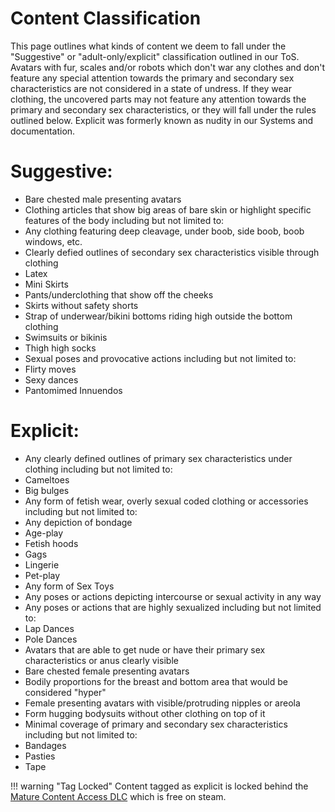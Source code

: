 # Content Classification
This page outlines what kinds of content we deem to fall under the "Suggestive" or "adult-only/explicit" classification outlined in our ToS.
Avatars with fur, scales and/or robots which don't war any clothes and don't feature any special attention towards the primary and secondary sex characteristics are not considered in a state of undress. If they wear clothing, the uncovered parts may not feature any attention towards the primary and secondary sex characteristics, or they will fall under the rules outlined below.
Explicit was formerly known as nudity in our Systems and documentation.

# Suggestive:
- Bare chested male presenting avatars
- Clothing articles that show big areas of bare skin or highlight specific features of the body including but not limited to:
- Any clothing featuring deep cleavage, under boob, side boob, boob windows, etc.
- Clearly defied outlines of secondary sex characteristics visible through clothing
- Latex
- Mini Skirts
- Pants/underclothing that show off the cheeks
- Skirts without safety shorts
- Strap of underwear/bikini bottoms riding high outside the bottom clothing
- Swimsuits or bikinis
- Thigh high socks
- Sexual poses and provocative actions including but not limited to:
- Flirty moves
- Sexy dances
- Pantomimed Innuendos

# Explicit:
- Any clearly defined outlines of primary sex characteristics under clothing including but not limited to:
- Cameltoes
- Big bulges
- Any form of fetish wear, overly sexual coded clothing or accessories including but not limited to:
- Any depiction of bondage
- Age-play
- Fetish hoods
- Gags
- Lingerie
- Pet-play
- Any form of Sex Toys
- Any poses or actions depicting intercourse or sexual activity in any way
- Any poses or actions that are highly sexualized including but not limited to:
- Lap Dances
- Pole Dances
- Avatars that are able to get nude or have their primary sex characteristics or anus clearly visible
- Bare chested female presenting avatars
- Bodily proportions for the breast and bottom area that would be considered "hyper"
- Female presenting avatars with visible/protruding nipples or areola
- Form hugging bodysuits without other clothing on top of it
- Minimal coverage of primary and secondary sex characteristics including but not limited to:
- Bandages
- Pasties
- Tape

!!! warning "Tag Locked"
Content tagged as explicit is locked behind the [Mature Content Access DLC](../chilloutvr/faq/mature-content-access-dlc.md) which is free
on steam.
